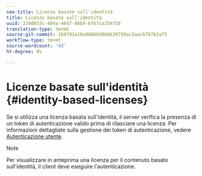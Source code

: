 ```yaml
---
seo-title: Licenze basate sull'identità
title: Licenze basate sull'identità
uuid: 3340833c-404a-4647-86b9-6f67ca354f58
translation-type: tm+mt
source-git-commit: 1b9792a10ad606b99b6639799ac2aacb707b2af5
workflow-type: tm+mt
source-wordcount: '43'
ht-degree: 0%

---
```



# Licenze basate sull&#39;identità {#identity-based-licenses}

Se si utilizza una licenza basata sull&#39;identità, il server verifica la presenza di un token di autenticazione valido prima di rilasciare una licenza. Per informazioni dettagliate sulla gestione dei token di autenticazione, vedere [Autenticazione utente](../../../aaxs-protecting-content/content-introduction/content-usage-rules/content-authentication/content-user-authentication.md).

>[!NOTE]
>
>Per visualizzare in anteprima una licenza per il contenuto basato sull&#39;identità, il client deve eseguire l&#39;autenticazione.

